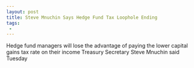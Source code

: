 ```yaml
---
layout: post
title: Steve Mnuchin Says Hedge Fund Tax Loophole Ending
tags:
 -
---
```

Hedge fund managers will lose the advantage of paying the lower capital gains tax rate on their income Treasury Secretary Steve Mnuchin said Tuesday
